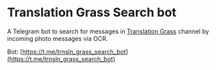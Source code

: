 # Translation Grass Search bot

A Telegram bot to search for messages in [Translation Grass](https://t.me/translationgrass) channel by incoming photo messages via OCR.

Bot: [https://t.me/trnsln_grass_search_bot](https://t.me/trnsln_grass_search_bot)
